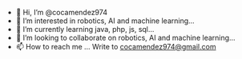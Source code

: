 - 👋 Hi, I’m @cocamendez974
- 👀 I’m interested in robotics, AI and machine learning...
- 🌱 I’m currently learning java, php, js, sql...
- 💞️ I’m looking to collaborate on robotics, AI and machine learning...
- 📫 How to reach me ... Write to cocamendez974@gmail.com

<!---
cocamendez974/cocamendez974 is a ✨ special ✨ repository because its `README.md` (this file) appears on your GitHub profile.
You can click the Preview link to take a look at your changes.
--->
